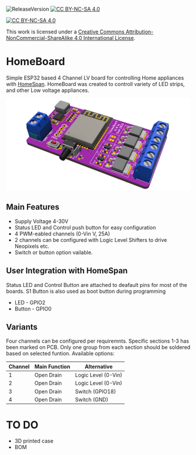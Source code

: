 ![ReleaseVersion](https://img.shields.io/github/v/release/mr4lexndr/HomeBoard)
[![CC BY-NC-SA 4.0][cc-by-nc-sa-shield]][cc-by-nc-sa]

[![CC BY-NC-SA 4.0][cc-by-nc-sa-image]][cc-by-nc-sa]

This work is licensed under a
[Creative Commons Attribution-NonCommercial-ShareAlike 4.0 International License][cc-by-nc-sa].


[cc-by-nc-sa]: http://creativecommons.org/licenses/by-nc-sa/4.0/
[cc-by-nc-sa-image]: https://licensebuttons.net/l/by-nc-sa/4.0/88x31.png
[cc-by-nc-sa-shield]: https://img.shields.io/badge/License-CC%20BY--NC--SA%204.0-lightgrey.svg

# HomeBoard
Simple ESP32 based 4 Channel LV board for controlling Home appliances with [HomeSpan](https://github.com/HomeSpan/HomeSpan).
HomeBoard was created to controll variety of LED strips, and other Low voltage appliances. 

![HomeBoard](https://github.com/mr4lexndr/HomeBoard/blob/main/Images/HomeBoard_transparent.png)

## Main Features
- Supply Voltage 4-30V
- Status LED and Control push button for easy configuration
- 4 PWM-eabled channels (0-Vin V, 25A)
- 2 channels can be configured with Logic Level Shifters to drive Neopixels etc.
- Switch or button option vailable.


## User Integration with HomeSpan
Status LED and Control Button are attached to deafault pins for most of the boards. S1 Button is also used as boot button during programming
- LED - GPIO2
- Button - GPIO0

## Variants
Four channels can be configured per requiremnts. Specific sections 1-3 has been marked on PCB. Only one group from each section should be soldered based on selected funtion. Available options:

| Channel | Main Function | Alternative |
| ------- | ------------- | ----------- |
| 1       | Open Drain    | Logic Level (0-Vin) |
| 2       | Open Drain    | Logic Level (0-Vin) |
| 3       | Open Drain    | Switch (GPIO18)     |
| 4       | Open Drain    | Switch (GND)        |


# TO DO

- 3D printed case
- BOM
